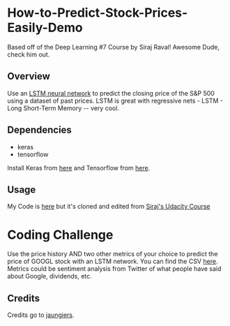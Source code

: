 # How-to-Predict-Stock-Prices-Easily-Demo
Based off of the Deep Learning #7 Course by Siraj Raval! Awesome Dude, check him out.

## Overview

Use an [LSTM neural network](http://colah.github.io/posts/2015-08-Understanding-LSTMs/) to predict the closing price of the S&P 500 using a dataset of past prices. LSTM is great with regressive nets - LSTM - Long Short-Term Memory -- very cool.

## Dependencies

* keras
* tensorflow

Install Keras from [here](https://keras.io/) and Tensorflow from [here](https://www.tensorflow.org/versions/r0.12/get_started/os_setup). 

## Usage

My Code is [here]() but it's cloned and edited from [Siraj's Udacity Course]()

# Coding Challenge

Use the price history AND two other metrics of your choice to predict the price of GOOGL stock with an LSTM network. You can find the CSV [here](https://www.google.com/finance/historical?q=NASDAQ%3AGOOGL&ei=Xu6wWKnDAcS1jAGX6a-ACg). Metrics could be sentiment analysis from Twitter of what people have said about Google, dividends, etc. 

## Credits

Credits go to [jaungiers](https://github.com/jaungiers/LSTM-Neural-Network-for-Time-Series-Prediction). 

